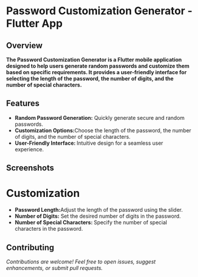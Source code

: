 # Password Customization Generator - Flutter App
## Overview

<p><b>The Password Customization Generator is a Flutter mobile application designed to help users generate random passwords and customize them based on specific requirements. It provides a user-friendly interface for selecting the length of the password, the number of digits, and the number of special characters.</b></p>

## Features

<ul>
  <li><b>Random Password Generation:</b> Quickly generate secure and random passwords.</li>
  <li><b>Customization Options:</b>Choose the length of the password, the number of digits, and the number of special characters.</li>
  <li><b>User-Friendly Interface: </b>Intuitive design for a seamless user experience.</li>
</ul>

## Screenshots

# Customization

<ul>
  <li><b>Password Length:</b>Adjust the length of the password using the slider.</li>
  <li><b>Number of Digits:</b> Set the desired number of digits in the password.</li>
  <li><b>Number of Special Characters: </b>Specify the number of special characters in the password.</li>
</ul>

## Contributing
<p><i>Contributions are welcome! Feel free to open issues, suggest enhancements, or submit pull requests.</i></p>
